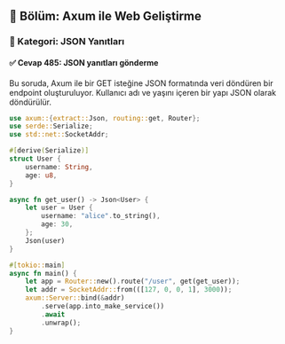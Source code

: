 ## 📘 Bölüm: Axum ile Web Geliştirme  
### 🔹 Kategori: JSON Yanıtları  
#### ✅ Cevap 485: JSON yanıtları gönderme

Bu soruda, Axum ile bir GET isteğine JSON formatında veri döndüren bir endpoint oluşturuluyor. Kullanıcı adı ve yaşını içeren bir yapı JSON olarak döndürülür.

```rust
use axum::{extract::Json, routing::get, Router};
use serde::Serialize;
use std::net::SocketAddr;

#[derive(Serialize)]
struct User {
    username: String,
    age: u8,
}

async fn get_user() -> Json<User> {
    let user = User {
        username: "alice".to_string(),
        age: 30,
    };
    Json(user)
}

#[tokio::main]
async fn main() {
    let app = Router::new().route("/user", get(get_user));
    let addr = SocketAddr::from(([127, 0, 0, 1], 3000));
    axum::Server::bind(&addr)
        .serve(app.into_make_service())
        .await
        .unwrap();
}
```

